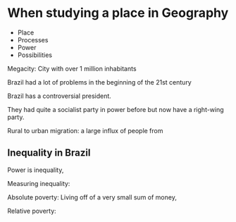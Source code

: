 # When studying a place in Geography

* Place 
* Processes
* Power
* Possibilities

Megacity: 
City with over 1 million inhabitants

Brazil had a lot of problems in the beginning of the 21st century 

Brazil has a controversial president. 

They had quite a socialist party in power before but now have a right-wing party. 

Rural to urban migration: a large influx of people from 

## Inequality in Brazil

Power is inequality,

Measuring inequality:

Absolute poverty:
Living off of a very small sum of money, 

Relative poverty:
